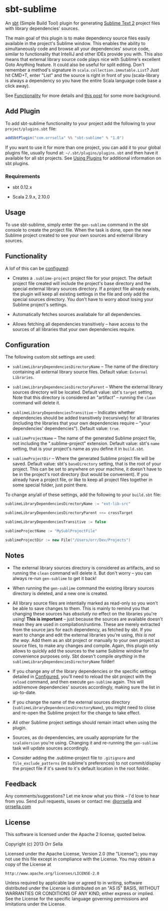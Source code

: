 # sbt-sublime

An [sbt](http://www.scala-sbt.org/) (Simple Build Tool) plugin for generating [Sublime Text 2](http://www.sublimetext.com/) project files with library dependencies' sources.

The main goal of this plugin is to make dependency source files easily available in the project's Sublime window. This enables the ability to simultaneously code and browse all your dependencies' source code, similar to functionality that IntelliJ and other IDEs provide you with. This also means that external library source code plays nice with Sublime's excellent Goto Anything feature. It could also be useful for split editing. Don't remember a method's signature in `scala.collection.immutable.List`? Just hit CMD+T, enter "List" and the source is right in front of you (scala-library is always a dependency so you have the entire Scala language code base a click away).

See [Functionality](https://github.com/orrsella/sbt-sublime#functionality) for more details and [this post](http://orrsella.com/post/41001293440/introducing-sbt-stats-an-sbt-plugin-for-source-code-stat) for some more background.

## Add Plugin

To add sbt-sublime functionality to your project add the following to your `project/plugins.sbt` file:

```scala
addSbtPlugin("com.orrsella" %% "sbt-sublime" % "1.0")
```

If you want to use it for more than one project, you can add it to your global plugins file, usually found at: `~/.sbt/plugins/plugins.sbt` and then have it available for all sbt projects. See [Using Plugins](http://www.scala-sbt.org/release/docs/Getting-Started/Using-Plugins.html) for additional information on sbt plugins.

### Requirements

* sbt 0.12.x

* Scala 2.9.x, 2.10.0

## Usage

To use sbt-sublime, simply enter the `gen-sublime` command in the sbt console to create the project file. When the task is done, open the new Sublime project created to see your own sources and external library sources.

## Functionality

A lof of this can be [configured](https://github.com/orrsella/sbt-sublime#configuration):

* Creates a `.sublime-project` project file for your project. The default project file created will include the project's base directory and the special external library sources directory. If a project file already exists, the plugin will keep all existing settings in the file and only add the special sources directory. You don't have to worry about losing your Sublime project's settings.

* Automatically fetches sources availabale for all dependencies.

* Allows fetching all dependencies transitively – have access to the sources of all libraries that your own dependencies require.

## Configuration

The following custom sbt settings are used:

* `sublimeLibraryDependenciesDirectoryName` – The name of the directory containing all external library source files. Default value: `External Libraries`.

* `sublimeLibraryDependenciesDirectoryParent` – Where the external library sources directory will be located. Default value: sbt's `target` setting. Note that this directory is considered an "artifact" – running the `clean` command will delete it.

* `sublimeLibraryDependenciesTransitive` – Indicates whether dependencies should be added transitively (recursively) for all libraries (including the libraries that your own dependencies require – "your dependencies' dependencies"). Default value: `true`.

* `sublimeProjectName` – The name of the generated Sublime project file, not including the ".sublime-project" extension. Default value: sbt's `name` setting, that is your project's name as you define it in `build.sbt`.

* `sublimeProjectDir` – Where the generated Sublime project file will be saved. Default value: sbt's `baseDirectory` setting, that is the root of your project. This can be set to anywhere on your machine, it doesn't have to be in the project's root directory (but would be convenient). If you already have a project file, or like to keep all project files together in some special folder, just point there.

To change any/all of these settings, add the following to your `build.sbt` file:

```scala
sublimeLibraryDependenciesDirectoryName := "ext-lib-src"

sublimeLibraryDependenciesDirectoryParent <<= crossTarget

sublimeLibraryDependenciesTransitive := false

sublimeProjectName := "MySublProjectFile"

sublimeProjectDir := new File("/Users/orr/Dev/Projects")
```

## Notes

* The external library sources directory is considered as artifacts, and so running the `clean` command will delete it. But don't worry – you can always re-run `gen-sublime` to get it back!

* When running the `gen-sublime` command the existing library sources directory is deleted, and a new one is created.

* All library source files are intentially marked as read-only so you won't be able to save changes to them. This is mainly to remind you that changing these sources has *absolutly no* effect on the libraries you're using! **This is important** – just because the sources are available doesn't mean they are used in compilation/runtime. These are merely extracted from the source jars for each dependency, as fetched by sbt. If you want to change and edit the external libraries you're using, *this is not the way*. Add them as an sbt project or manually to your own project as source files, to make any changes and compile. Again, this plugin only allows to quickly add the sources to the same Sublime window for convenience purposes only. Sbt doesn't compile *anything* in the `sublimeLibraryDependenciesDirectoryName` folder!

* If you change any of the library dependencies or the specific settings detailed in [Configured](https://github.com/orrsella/sbt-sublime#configured), you'll need to reload the sbt project with the `reload` command, and then execute `gen-sublime` again. This will add/remove dependencies' sources accordingly, making sure the list in up-to-date.

* If you change the name of the external sources directory (`sublimeLibraryDependenciesDirectoryName`), you might need to close and re-open the Sublime project for the change to take effect.

* All other Sublime project settings should remain intact when using the plugin.

* Sources, as do dependencies, are usually appropriate for the `scalaVersion` you're using. Changing it and re-running the `gen-sublime` task will update sources accordingly.

* Consider adding the .sublime-project file to `.gitignore` and `file_exclude_patterns` (in sublime's preferences) to not commit/display the project file if it's saved to it's default location in the root folder.

## Feedback

Any comments/suggestions? Let me know what you think – I'd love to hear from you. Send pull requests, issues or contact me: [@orrsella](http://twitter.com/orrsella) and [orrsella.com](http://orrsella.com)

## License

This software is licensed under the Apache 2 license, quoted below.

Copyright (c) 2013 Orr Sella

Licensed under the Apache License, Version 2.0 (the "License"); you may not use this file except in compliance with the License. You may obtain a copy of the License at

    http://www.apache.org/licenses/LICENSE-2.0

Unless required by applicable law or agreed to in writing, software distributed under the License is distributed on an "AS IS" BASIS, WITHOUT WARRANTIES OR CONDITIONS OF ANY KIND, either express or implied. See the License for the specific language governing permissions and limitations under the License.
